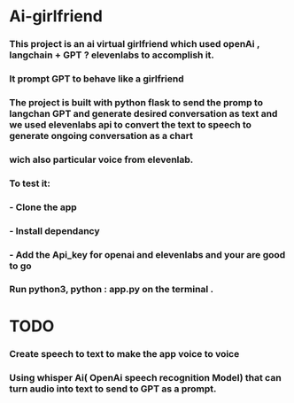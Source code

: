 # Ai-girlfriend
###  This project is an ai virtual girlfriend  which used openAi ,  langchain + GPT ? elevenlabs to accomplish it.
### It prompt GPT to behave like a girlfriend
### The project is built with python  flask to send the promp to langchan GPT and generate desired conversation as text and we used elevenlabs api to convert the text to speech  to generate  ongoing conversation as a chart
###  wich also particular voice  from  elevenlab.
###  To test it:
### - Clone the app
### -  Install dependancy
### - Add the Api_key for openai and elevenlabs and your are good to go
###  Run python3, python : app.py on the terminal .
# TODO
### Create speech to text  to make the app voice to voice
### Using whisper Ai( OpenAi speech recognition Model) that  can turn  audio into text  to send to GPT as a prompt.
